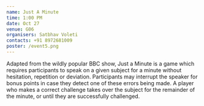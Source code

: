 ```yaml
---
name: Just A Minute
time: 1:00 PM 
date: Oct 27
venue: G06
organisers: Satbhav Voleti
contacts: +91 8972681009
poster: /event5.png
---
```

Adapted from the wildly popular BBC show, Just a Minute is a game which requires participants to speak on a given subject for a minute without hesitation, repetition or deviation. Participants may interrupt the speaker for bonus points in case they detect one of these errors being made. A player who makes a correct challenge takes over the subject for the remainder of the minute, or until they are successfully challenged.
